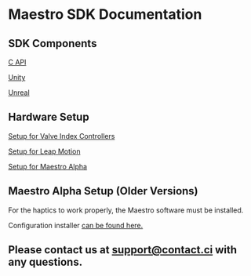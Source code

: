 # Maestro SDK Documentation

## SDK Components
[C API](https://contact-control-interfaces.github.io/maestro-sdk-docs/C/html/index.html)

[Unity](https://contact-control-interfaces.github.io/maestro-sdk-docs/Unity/2.7.0/)

[Unreal](https://contact-control-interfaces.github.io/maestro-sdk-docs/Unreal/)

## Hardware Setup
[Setup for Valve Index Controllers](https://contact-control-interfaces.github.io/maestro-sdk-docs/Setup/setup_valve_index)

[Setup for Leap Motion](https://contact-control-interfaces.github.io/maestro-sdk-docs/Setup/setup_leap_motion)

[Setup for Maestro Alpha](https://contact-control-interfaces.github.io/maestro-sdk-docs/Setup/setup_alpha)

## Maestro Alpha Setup (Older Versions)
For the haptics to work properly, the Maestro software must be installed.

Configuration installer [can be found here.](https://github.com/Contact-Control-Interfaces/maestro-installer)
  
## Please contact us at <support@contact.ci> with any questions.
